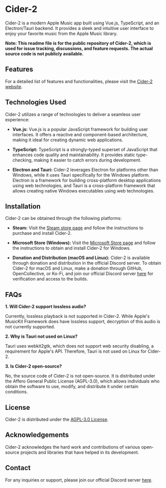 # Cider-2

Cider-2 is a modern Apple Music app built using Vue.js, TypeScript, and an Electron/Tauri backend. It provides a sleek and intuitive user interface to enjoy your favorite music from the Apple Music library.

**Note: This readme file is for the public repository of Cider-2, which is used for issue tracking, discussions, and feature requests. The actual source code is not publicly available.**

## Features

For a detailed list of features and functionalities, please visit the [Cider-2 website](https://www.cider.sh).

## Technologies Used

Cider-2 utilizes a range of technologies to deliver a seamless user experience:

- **Vue.js:** Vue.js is a popular JavaScript framework for building user interfaces. It offers a reactive and component-based architecture, making it ideal for creating dynamic web applications.

- **TypeScript:** TypeScript is a strongly-typed superset of JavaScript that enhances code quality and maintainability. It provides static type-checking, making it easier to catch errors during development.

- **Electron and Tauri:** Cider-2 leverages Electron for platforms other than Windows, while it uses Tauri specifically for the Windows platform. Electron is a framework for building cross-platform desktop applications using web technologies, and Tauri is a cross-platform framework that allows creating native Windows executables using web technologies.

## Installation

Cider-2 can be obtained through the following platforms:

- **Steam:** Visit the [Steam store page](https://store.steampowered.com/app/2446120/Cider) and follow the instructions to purchase and install Cider-2.

- **Microsoft Store (Windows):** Visit the [Microsoft Store page](https://apps.microsoft.com/store/detail/cider-preview/9PL8WPH0QK9M?hl=en-us&gl=us&rtc=1) and follow the instructions to obtain and install Cider-2 for Windows.

- **Donation and Distribution (macOS and Linux):** Cider-2 is available through donation and distribution in the official Discord server. To obtain Cider-2 for macOS and Linux, make a donation through GitHub, OpenCollective, or Ko-Fi, and join our official Discord server [here](https://discord.com/invite/AppleMusic) for verification and access to the builds.

## FAQs

**1. Will Cider-2 support lossless audio?**

Currently, lossless playback is not supported in Cider-2. While Apple's MusicKit Framework does have lossless support, decryption of this audio is not currently supported.

**2. Why is Tauri not used on Linux?**

Tauri uses webkit2gtk, which does not support web security disabling, a requirement for Apple's API. Therefore, Tauri is not used on Linux for Cider-2.

**3. Is Cider-2 open-source?**

No, the source code of Cider-2 is not open-source. It is distributed under the Affero General Public License (AGPL-3.0), which allows individuals who obtain the software to use, modify, and distribute it under certain conditions.

## License

Cider-2 is distributed under the [AGPL-3.0 License](https://www.gnu.org/licenses/agpl-3.0.en.html).

## Acknowledgements

Cider-2 acknowledges the hard work and contributions of various open-source projects and libraries that have helped in its development.

## Contact

For any inquiries or support, please join our official Discord server [here](https://discord.com/invite/AppleMusic).
